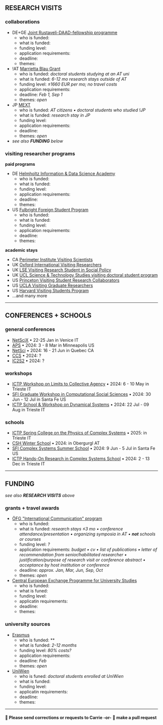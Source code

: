 ## RESEARCH VISITS 
### collaborations
- DE+GE [Joint Rustaveli-DAAD-fellowship programme](daad.de/go/en/stipa57379863)
  - who is funded:
  - what is funded:
  - funding level:
  - application requirements:
  - deadline:
  - themes: 
- !AT [Marrietta Blau Grant](https://oead.at/en/outgoing/higher-education/scholarships-for-studying-abroad/marietta-blau-grant/)
  - who is funded: *doctoral students studying at an AT uni*
  - what is funded: *6-12 mo research stays outside of AT*
  - funding level: *≤1660 EUR per mo; no travel costs*
  - application requirements: 
  - deadline: *Feb 1, Sep 1*
  - themes: *open*
- JP [MEXT](https://www.at.emb-japan.go.jp/itpr_de/71_kenkyu.html)
  - who is funded: *AT citizens • doctoral students who studied !JP*
  - what is funded: *research stay in JP*
  - funding level:
  - application requirements:
  - deadline:
  - themes: *open*
- *see also **FUNDING** below*
### visiting researcher programs
**paid programs**

- DE [Helmholtz Information & Data Science Academy](https://euraxess.ec.europa.eu/worldwide/lac/visiting-researcher-grant-phd-students-and-postdocs-germany-helmholtz-information-0)
  - who is funded:
  - what is funded:
  - funding level:
  - application requirements:
  - deadline:
  - themes:
- US [Fulbright Foreign Student Program](https://foreign.fulbrightonline.org/host-institutions/foreign-student-program/visiting-student-researchers)
  - who is funded:
  - what is funded:
  - funding level:
  - application requirements:
  - deadline:
  - themes: 

**academic stays**
- CA [Perimeter Institute Visiting Scientists](https://perimeterinstitute.ca/visiting-students)
- UK [Oxford International Visiting Researchers](https://www.ox.ac.uk/research/engage-with-us/international-visiting-researchers)
- UK [LSE Visiting Research Student in Social Policy](https://www.lse.ac.uk/study-at-lse/Graduate/degree-programmes-2024/VRS-Social-Policy)
- UK [UCL Science & Technology Studies visiting doctoral student program](https://www.ucl.ac.uk/sts/study-here/phd-programme/visiting-doctoral-student-programme)
- US [Princeton Visiting Student Research Collaborators](https://gradschool.princeton.edu/admission-onboarding/nondegree-programs/research-collaborators/visiting-student-research)
- US [UCLA Visiting Graduate Researchers](https://grad.ucla.edu/academics/research/visiting-graduate-researchers/)
- US [Harvard Visiting Students Program](https://gsas.harvard.edu/apply/visiting-students-program)
- \...and many more

---
## CONFERENCES + SCHOOLS
### general conferences
- [NetSciX](https://netscix2024.netscisociety.org/) • 22-25 Jan in Venice IT
- [APS](https://march.aps.org/) • 2024: 3 - 8 Mar in Minneapolis US
- [NetSci](https://netsci2024.com/en) • 2024: 16 - 21 Jun in Quebec CA
- [CCS](https://cssociety.org/events) • 2024: ?
- [IC2S2](https://iscss.org/ic2s2/conference/) • 2024: ?
### workshops
- [ICTP Workshop on Limits to Collective Agency](https://indico.ictp.it/event/10475) • 2024: 6 - 10 May in Trieste IT
- [SFI Graduate Workshop in Computational Social Sciences](https://santafe.edu/gwcss) • 2024: 30 Jun - 12 Jul in Santa Fe US
- [ICTP School & Workshop on Dynamical Systems](https://indico.ictp.it/event/10497) • 2024: 22 Jul - 09 Aug in Trieste IT
### schools
- [ICTP Spring College on the Physics of Complex Systems]() • 2025:  in Trieste IT
- [CSH Winter School](https://www.csh.ac.at) • 2024:  in Obergurgl AT
- [SFI Complex Systems Summer School](https://santafe.edu/csss) • 2024: 9 Jun - 5 Jul in Santa Fe US
- [ICTP Hands-On Research in Complex Systems School](https://indico.ictp.it/event/10525) • 2024: 2 - 13 Dec in Trieste IT

---
<!--
## INTERNSHIPS
### programs
- []()
- []()
---
-->
## FUNDING

*see also **RESEARCH VISITS** above*

### grants + travel awards
- [ÖFG "International Communication" program](https://www.oefg.at/funding/international-communication/)
  - who is funded: 
  - what is funded: *research stays ≤3 mo • conference attendance/presentation • organizing symposia in AT • **not** schools or courses*
  - funding level: *?*
  - application requirements: *budget • cv • list of publications • letter of recommendation from senior/habilitated researcher • justification/purpose of research visit or conference abstract • acceptance by host institution or conference*
  - deadline: *approx. Jan, Mar, Jun, Sep, Oct*
  - themes: *open*
- [Central European Exchange Programme for University Studies](https://www.ceepus.info/content/apply)
  - who is funded:
  - what is funed:
  - funding level:
  - applicatin requirements:
  - deadline:
  - themes:
### university sources
- [Erasmus]()
  - who is funded: **
  - what is funded: *2-12 months*
  - funding level: *80% costs?*
  - application requirements:
  - deadline: *Feb*
  - themes: *open*
- [UniWien](xx)
  - who is funed: *doctoral students enrolled at UniWien*
  - what is funded:
  - funding level:
  - applicatin requirements:
  - deadline:
  - themes:
--- 
<!-- 
## PROCESS
### mentor approval
### university approval
### CSH approval
---
## OTHER CONSIDERATIONS
### visas & residency requirements
### salary
-->
#### :bee: Please send corrections or requests to Carrie -or- :robot: make a pull request
